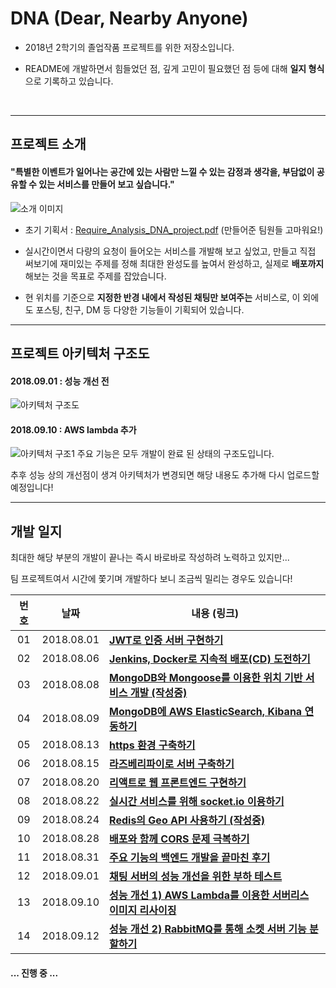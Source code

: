 # DNA (Dear, Nearby Anyone)

* 2018년 2학기의 졸업작품 프로젝트를 위한 저장소입니다.

* README에 개발하면서 힘들었던 점, 깊게 고민이 필요했던 점 등에 대해 **일지 형식**으로 기록하고 있습니다.

  ​

***

## 프로젝트 소개

#### **"특별한 이벤트가 일어나는 공간에 있는 사람만 느낄 수 있는 감정과 생각을, 부담없이 공유할 수 있는 서비스를 만들어 보고 싶습니다.**"

![소개 이미지](https://blogfiles.pstatic.net/MjAxODA4MTRfMTky/MDAxNTM0MTc3NzY1MTM0.NCF4J6dMHOkkdIOZfhedD3jE3ClrDsU62BCsdAeryVog.SYjZhtyBsQAmZE8KFL6X0tSj9-sHzwbr3qhSbeTFfWYg.PNG.3457soso/title.png)

- 초기 기획서 : [Require_Analysis_DNA_project.pdf](https://github.com/3457soso/project_DNA/blob/master/DNA_project.pdf) (만들어준 팀원들 고마워요!)

- 실시간이면서 다량의 요청이 들어오는 서비스를 개발해 보고 싶었고, 만들고 직접 써보기에 재미있는 주제를 정해 최대한 완성도를 높여서 완성하고, 실제로 **배포까지** 해보는 것을 목표로 주제를 잡았습니다.

- 현 위치를 기준으로 **지정한 반경 내에서 작성된 채팅만 보여주는** 서비스로, 이 외에도 포스팅, 친구, DM 등 다양한 기능들이 기획되어 있습니다.

  

***

## 프로젝트 아키텍처 구조도

#### 2018.09.01 : 성능 개선 전
![아키텍처 구조도](https://github.com/3457soso/team-project-DNA/blob/master/Resource/Arcitecture_Design_0901.png)


#### 2018.09.10 : AWS lambda 추가
![아키텍처 구조1](https://github.com/3457soso/team-project-DNA/blob/master/Resource/Arcitecture_Design_0910.png)
주요 기능은 모두 개발이 완료 된 상태의 구조도입니다.

추후 성능 상의 개선점이 생겨 아키텍처가 변경되면 해당 내용도 추가해 다시 업로드할 예정입니다!



***

## 개발 일지

최대한 해당 부분의 개발이 끝나는 즉시 바로바로 작성하려 노력하고 있지만... 

팀 프로젝트여서 시간에 쫓기며 개발하다 보니 조금씩 밀리는 경우도 있습니다!



| 번호 |    날짜    | 내용 (링크)                                                  |
| :--: | :--------: | ------------------------------------------------------------ |
|  01  | 2018.08.01 | [**JWT로 인증 서버 구현하기**](https://github.com/3457soso/project_DNA/blob/master/devLog/2018.08.01%20:%20JWT%EB%A1%9C%20%EC%9D%B8%EC%A6%9D%20%EC%84%9C%EB%B2%84%20%EA%B5%AC%ED%98%84%ED%95%98%EA%B8%B0.md) |
|  02  | 2018.08.06 | [**Jenkins, Docker로 지속적 배포(CD) 도전하기**](https://github.com/3457soso/project_DNA/blob/master/devLog/2018.08.06%20:%20Jenkins%2C%20Docker%EB%A1%9C%20%EC%A7%80%EC%86%8D%EC%A0%81%20%EB%B0%B0%ED%8F%AC(CD)%20%EB%8F%84%EC%A0%84%ED%95%98%EA%B8%B0.md) |
|  03  | 2018.08.08 | [**MongoDB와 Mongoose를 이용한 위치 기반 서비스 개발 (작성중)**](https://github.com/3457soso/team-project-DNA/blob/master/devLog/2018.08.08%20:%20MongoDB%EC%99%80%20Mongoose%EB%A5%BC%20%EC%9D%B4%EC%9A%A9%ED%95%9C%20%EC%9C%84%EC%B9%98%20%EA%B8%B0%EB%B0%98%20%EC%84%9C%EB%B9%84%EC%8A%A4%20%EA%B0%9C%EB%B0%9C.md) |
|  04  | 2018.08.09 | [**MongoDB에 AWS ElasticSearch, Kibana 연동하기**](https://github.com/3457soso/project_DNA/blob/master/devLog/2018.08.09%20:%20MongoDB%EC%97%90%20ElasticSearch%2C%20Kibana%20%EC%97%B0%EB%8F%99%ED%95%98%EA%B8%B0.md) |
|  05  | 2018.08.13 | [**https 환경 구축하기**](https://github.com/3457soso/project_DNA/blob/master/devLog/2018.08.13%20:%20SSL%EC%9D%84%20%EC%9D%B4%EC%9A%A9%ED%95%B4%20https%20%ED%99%98%EA%B2%BD%20%EA%B5%AC%EC%B6%95%ED%95%98%EA%B8%B0.md) |
|  06  | 2018.08.15 | [**라즈베리파이로 서버 구축하기**](https://github.com/3457soso/project_DNA/blob/master/devLog/2018.08.15%20:%20%EB%9D%BC%EC%A6%88%EB%B2%A0%EB%A6%AC%ED%8C%8C%EC%9D%B4%EB%A1%9C%20%EC%84%9C%EB%B2%84%20%EA%B5%AC%EC%B6%95%ED%95%98%EA%B8%B0.md) |
|  07  | 2018.08.20 | [**리액트로 웹 프론트엔드 구현하기**](https://github.com/3457soso/team-project-DNA/blob/master/devLog/2018.08.20%20:%20%EB%A6%AC%EC%95%A1%ED%8A%B8%EB%A1%9C%20%EC%9B%B9%20%ED%94%84%EB%A1%A0%ED%8A%B8%EC%97%94%EB%93%9C%20%EA%B5%AC%ED%98%84%ED%95%98%EA%B8%B0.md) |
|  08  | 2018.08.22 | [**실시간 서비스를 위해 socket.io 이용하기**](https://github.com/3457soso/team-project-DNA/blob/master/devLog/2018.08.22%20:%20%EC%8B%A4%EC%8B%9C%EA%B0%84%20%EC%84%9C%EB%B9%84%EC%8A%A4%EB%A5%BC%20%EC%9C%84%ED%95%B4%20Socket.io%20%EC%9D%B4%EC%9A%A9%ED%95%98%EA%B8%B0.md) |
|  09  | 2018.08.24 | [**Redis의 Geo API 사용하기 (작성중)**](https://github.com/3457soso/team-project-DNA/blob/master/devLog/2018.08.24%20:%20Redis%EC%9D%98%20Geo%20API%20%EC%82%AC%EC%9A%A9%ED%95%98%EA%B8%B0.md) |
|  10  | 2018.08.28 | [**배포와 함께 CORS 문제 극복하기**](https://github.com/3457soso/team-project-DNA/blob/master/devLog/2018.08.28%20:%20%EB%B0%B0%ED%8F%AC%EC%99%80%20%ED%95%A8%EA%BB%98%20CORS%20%EB%AC%B8%EC%A0%9C%20%EA%B7%B9%EB%B3%B5%ED%95%98%EA%B8%B0.md) |
|  11  | 2018.08.31 | [**주요 기능의 백엔드 개발을 끝마친 후기**](https://github.com/3457soso/team-project-DNA/blob/master/devLog/2018.08.31%20:%20%EC%A3%BC%EC%9A%94%20%EA%B8%B0%EB%8A%A5%EC%9D%98%20%EB%B0%B1%EC%97%94%EB%93%9C%20%EA%B0%9C%EB%B0%9C%EC%9D%84%20%EB%81%9D%EB%A7%88%EC%B9%9C%20%ED%9B%84%EA%B8%B0.md) |
|  12  | 2018.09.01 | [**채팅 서버의 성능 개선을 위한 부하 테스트**](https://github.com/3457soso/team-project-DNA/blob/master/devLog/2018.09.01%20:%20%EC%B1%84%ED%8C%85%20%EC%84%9C%EB%B2%84%EC%9D%98%20%EC%84%B1%EB%8A%A5%20%EA%B0%9C%EC%84%A0%EC%9D%84%20%EC%9C%84%ED%95%9C%20%EB%B6%80%ED%95%98%20%ED%85%8C%EC%8A%A4%ED%8A%B8.md) |
|  13  | 2018.09.10 | [**성능 개선 1) AWS Lambda를 이용한 서버리스 이미지 리사이징**](https://github.com/3457soso/team-project-DNA/blob/master/devLog/2018.09.10%20:%20AWS%20Lambda%EB%A5%BC%20%EC%9D%B4%EC%9A%A9%ED%95%9C%20%EC%9D%B4%EB%AF%B8%EC%A7%80%20%EB%A6%AC%EC%82%AC%EC%9D%B4%EC%A7%95.md) |
|  14  | 2018.09.12 | [**성능 개선 2) RabbitMQ를 통해 소켓 서버 기능 분할하기**]() |



#### 

**... 진행 중 ...**
